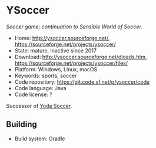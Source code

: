 # YSoccer

_Soccer game; continuation to Sensible World of Soccer._

- Home: http://ysoccer.sourceforge.net/, https://sourceforge.net/projects/ysoccer/
- State: mature, inactive since 2017 
- Download: http://ysoccer.sourceforge.net/dloads.htm, https://sourceforge.net/projects/ysoccer/files/
- Platform: Windows, Linux, macOS
- Keywords: sports, soccer
- Code repository: https://git.code.sf.net/p/ysoccer/code
- Code language: Java
- Code license: ?

Successor of [Yoda Soccer](https://sourceforge.net/projects/yodasoccer/).

## Building

- Build system: Gradle
